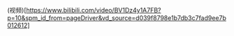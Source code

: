 

(视频)[https://www.bilibili.com/video/BV1Dz4y1A7FB?p=10&spm_id_from=pageDriver&vd_source=d039f8798e1b7db3c7fad9ee7b012612]
